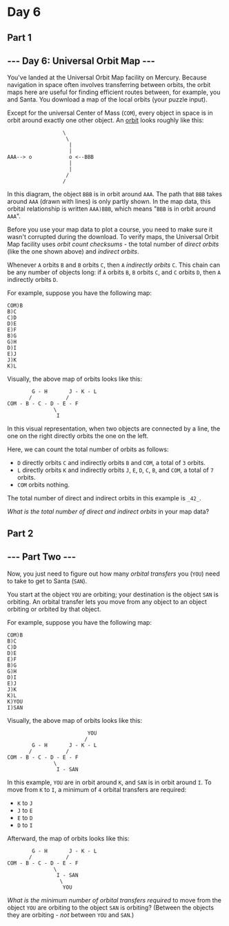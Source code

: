 # Day 6

## Part 1

\--- Day 6: Universal Orbit Map ---
-----------------------------------

You've landed at the Universal Orbit Map facility on Mercury. Because navigation in space often involves transferring between orbits, the orbit maps here are useful for finding efficient routes between, for example, you and Santa. You download a map of the local orbits (your puzzle input).

Except for the universal Center of Mass (`COM`), every object in space is in orbit around exactly one other object. An [orbit](https://en.wikipedia.org/wiki/Orbit) looks roughly like this:

                      \
                       \
                        |
                        |
    AAA--> o            o <--BBB
                        |
                        |
                       /
                      /
    

In this diagram, the object `BBB` is in orbit around `AAA`. The path that `BBB` takes around `AAA` (drawn with lines) is only partly shown. In the map data, this orbital relationship is written `AAA)BBB`, which means "`BBB` is in orbit around `AAA`".

Before you use your map data to plot a course, you need to make sure it wasn't corrupted during the download. To verify maps, the Universal Orbit Map facility uses _orbit count checksums_ - the total number of _direct orbits_ (like the one shown above) and _indirect orbits_.

Whenever `A` orbits `B` and `B` orbits `C`, then `A` _indirectly orbits_ `C`. This chain can be any number of objects long: if `A` orbits `B`, `B` orbits `C`, and `C` orbits `D`, then `A` indirectly orbits `D`.

For example, suppose you have the following map:

    COM)B
    B)C
    C)D
    D)E
    E)F
    B)G
    G)H
    D)I
    E)J
    J)K
    K)L
    

Visually, the above map of orbits looks like this:

            G - H       J - K - L
           /           /
    COM - B - C - D - E - F
                   \
                    I
    

In this visual representation, when two objects are connected by a line, the one on the right directly orbits the one on the left.

Here, we can count the total number of orbits as follows:

*   `D` directly orbits `C` and indirectly orbits `B` and `COM`, a total of `3` orbits.
*   `L` directly orbits `K` and indirectly orbits `J`, `E`, `D`, `C`, `B`, and `COM`, a total of `7` orbits.
*   `COM` orbits nothing.

The total number of direct and indirect orbits in this example is `_42_`.

_What is the total number of direct and indirect orbits_ in your map data?

## Part 2

\--- Part Two ---
-----------------

Now, you just need to figure out how many _orbital transfers_ you (`YOU`) need to take to get to Santa (`SAN`).

You start at the object `YOU` are orbiting; your destination is the object `SAN` is orbiting. An orbital transfer lets you move from any object to an object orbiting or orbited by that object.

For example, suppose you have the following map:

    COM)B
    B)C
    C)D
    D)E
    E)F
    B)G
    G)H
    D)I
    E)J
    J)K
    K)L
    K)YOU
    I)SAN
    

Visually, the above map of orbits looks like this:

                              YOU
                             /
            G - H       J - K - L
           /           /
    COM - B - C - D - E - F
                   \
                    I - SAN
    

In this example, `YOU` are in orbit around `K`, and `SAN` is in orbit around `I`. To move from `K` to `I`, a minimum of `4` orbital transfers are required:

*   `K` to `J`
*   `J` to `E`
*   `E` to `D`
*   `D` to `I`

Afterward, the map of orbits looks like this:

            G - H       J - K - L
           /           /
    COM - B - C - D - E - F
                   \
                    I - SAN
                     \
                      YOU
    

_What is the minimum number of orbital transfers required_ to move from the object `YOU` are orbiting to the object `SAN` is orbiting? (Between the objects they are orbiting - _not_ between `YOU` and `SAN`.)